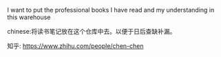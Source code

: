 
I want to put the professional books I have read and my understanding in this warehouse


chinese:将读书笔记放在这个仓库中去。以便于日后查缺补漏。

知乎:  https://www.zhihu.com/people/chen-chen
